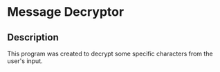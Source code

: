 # Message Decryptor

## Description
 This program was created to decrypt some specific characters from the user's input.
 